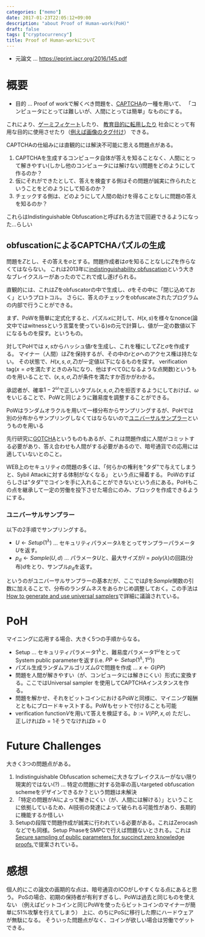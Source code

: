 ```yaml
---
categories: ["memo"]
date: 2017-01-23T22:05:12+09:00
description: "about Proof of Human-work(PoH)"
draft: false
tags: ["cryptocurrency"]
title: Proof of Human-workについて
---
```


* 元論文 ... https://eprint.iacr.org/2016/145.pdf

# 概要

* 目的 ... Proof of workで解くべき問題を、[CAPTCHA](http://www.captcha.net/captcha_crypt.pdf)の一種を用いて、
「コンピュータにとっては難しいが、人間にとっては簡単」なものにする。


これにより、[ゲーミフィケート](http://link.springer.com/chapter/10.1007/978-3-642-39345-7_5)したり、
[教育目的に転用したり](https://www.computer.org/csdl/proceedings/isbast/2012/4696/00/4696a001.pdf)
社会にとって有用な目的に使用させたり（[例えば画像のタグ付け](https://www.cs.cmu.edu/~biglou/reCAPTCHA_Science.pdf)）
できる。

CAPTCHAの仕組みには直観的には解決不可能に思える問題点がある。

1. CAPTCHAを生成するコンピュータ自体が答えを知ることなく、人間にとって解きやすい(しかし他のコンピュータには解けない)問題をどのようにして作るのか？
2. 仮にそれができたとして、答えを検査する側はその問題が誠実に作られたということをどのようにして知るのか？
3. チェックする側は、どのようにして人間の助けを得ることなしに問題の答えを知るのか？

これらはIndistinguishable Obfuscationと呼ばれる方法で回避できるようになった...らしい

## obfuscationによるCAPTCHAパズルの生成

問題を$Z$とし、その答えを$\sigma$とする。問題作成者は$\sigma$を知ることなしに$Z$を作らなくてはならない。
これは2013年に[indistinguishability obfuscation](https://eprint.iacr.org/2013/451.pdf)という大きなブレイクスルーがあったのでこれで成し遂げられる。

直観的には、これは$Z$をobfuscatorの中で生成し、$\sigma$をその中に「閉じ込めておく」というプロトコル。
さらに、答えのチェックをobfuscateされたプログラムの内部で行うことができる。

まず、PoWを簡単に定式化すると、パズル$x$に対して、$H(x, s)$を様々なnonce(論文中ではwitnessという言葉を使っている)$s$の元で計算し、値が一定の数値以下になるものを探す。というもの。

対してPoHでは
$x, s$からハッシュ値$r$を生成し、これを種にして$Z$と$\sigma$を作成する。
マイナー（人間）は$Z$を保持するが、その中の$r$と$\sigma$へのアクセス権は持たない。
その状態で、$H(x,s,\sigma,Z)$が一定値以下になるものを探す。
verification tag($x=\sigma$を満たすときのみ1になり、他はすべて0になるような点関数)というものを用いることで、$(x,s,\sigma,Z)$が条件を満たすか否かがわかる。

承認者が、確率$1-2^{\omega}$で正しいタプル$(x,s,\sigma,Z)$を拒否するようにしておけば、$\omega$をいじることで、PoWと同じように難易度を調整することができる。

PoWはランダムオラクルを用いて一様分布からサンプリングするが、PoHでは別の分布からサンプリングしなくてはならないので[ユニバーサルサンプラー](https://eprint.iacr.org/2014/507.pdf)というものを用いる

先行研究に[GOTCHA](https://www.cs.cmu.edu/~jblocki/papers/aisec2013-fullversion.pdf)というものもあるが、これは問題作成に人間がコミットする必要があり、答え合わせも人間がする必要があるので、暗号通貨での応用には適していないとのこと。

WEB上のセキュリティの問題の多くは、「何らかの権利を"タダ"で与えてしまうと、Sybil Attackに対する体制がなくなる」
という点に帰着する。
PoWのすばらしさは"タダ"でコインを手に入れることができないという点にある。PoHもこの点を継承して一定の労働を投下させた場合にのみ、ブロックを作成できるようにする。


### ユニバーサルサンプラー

以下の2手順でサンプリングする。

* $U \leftarrow Setup(1^{\lambda})$ ... セキュリティパラメータ$\lambda$をとってサンプラーパラメータ$U$を返す。
* $p_d \leftarrow Sample(U,d)$ ... パラメータ$U$と、最大サイズが$l=poly(\lambda)$の回路(分布)$d$をとり、サンプル$p_d$を返す。

というのがユニバーサルサンプラーの基本だが、ここでは$\beta$を$Sample$関数の引数に加えることで、分布のランダムネスをあらかじめ調整しておく。この手法は[How to generate and use universal samplers](http://eprint.iacr.org/2014/507)で詳細に議論されている。

# PoH

マイニングに応用する場合、大きく5つの手順からなる。

* Setup ... セキュリティパラメータ$1^{\lambda}$と、難易度パラメータ$1^{\omega}$をとってSystem public parameterを返す(i.e. $PP \leftarrow Setup(1^{\lambda}, 1^{\omega})$)
* パズル生成ランダムアルゴリズム$G$で問題を作成 ... $x \leftarrow G(PP)$
* 問題を人間が解きやすい（が、コンピュータには解きにくい）形式に変換する。ここではUniversal sampler を使用してCAPTCHAインスタンスを作る。
* 問題を解かせ、それをビットコインにおけるPoWと同様に、マイニング報酬とともにブロードキャストする。PoWもセットで付けることも可能
* verification function$V$を用いて答えを検証する。$b := V(PP,x,a)$ ただし、正しければ$b=1$そうでなければ$b=0$

# Future Challenges

大きく3つの問題点がある。

1. Indistinguishable Obfuscation schemeに大きなブレイクスルーがない限り現実的ではない(?) ... 特定の問題に対する効率の高いtargeted obfuscation schemeをデザインできるか？という問題は未解決
2. 「特定の問題がAIによって解きにくい（が、人間には解ける）」ということに依拠しているため、AI技術の発達によって破られる可能性があり、長期的に機能するか怪しい
3. Setupの段階で問題作成が誠実に行われている必要がある。これはZerocashなどでも同様。Setup PhaseをSMPCで行えば問題ないとされる。これは[Secure sampling of public parameters for succinct zero knowledge proofs.](http://www.ieee-security.org/TC/SP2015/papers-archived/6949a287.pdf)で提案されている。

# 感想

個人的にこの論文の画期的な点は、暗号通貨のICOがしやすくなる点にあると思う。
PoSの場合、初期の保持者が有利すぎるし、PoWは過去と同じものを使えない
（例えばビットコインと同じPoWを使ったらビットコインのマイナーが簡単に51%攻撃を行えてしまう）
上に、のちにPoSに移行した際にハードウェアが無駄になる。
そういった問題点がなく、コインが欲しい場合は労働でゲットできる。
